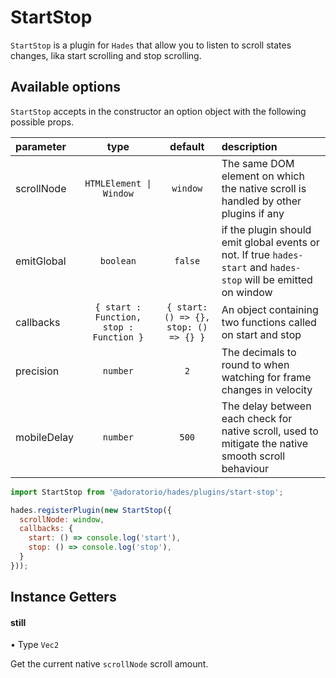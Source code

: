 # StartStop

`StartStop` is a plugin for `Hades` that allow you to listen to scroll states changes, lika start scrolling and stop scrolling.

## Available options
`StartStop` accepts in the constructor an option object with the following possible props.

| parameter | type | default | description |
| :- | :-: | :-: | :- |
| scrollNode | `HTMLElement \| Window` | `window` | The same DOM element on which the native scroll is handled by other plugins if any |
| emitGlobal | `boolean` | `false` | if the plugin should emit global events or not. If true `hades-start` and `hades-stop` will be emitted on window |
| callbacks | `{ start : Function, stop : Function }` | `{ start: () => {}, stop: () => {} }` | An object containing two functions called on start and stop |
| precision | `number` | `2` | The decimals to round to when watching for frame changes in velocity |
| mobileDelay | `number` | `500` | The delay between each check for native scroll, used to mitigate the native smooth scroll behaviour |

```javascript
import StartStop from '@adoratorio/hades/plugins/start-stop';

hades.registerPlugin(new StartStop({
  scrollNode: window,
  callbacks: {
    start: () => console.log('start'),
    stop: () => console.log('stop'),
  }
}));
```

## Instance Getters

#### still
• Type `Vec2`

Get the current native `scrollNode` scroll amount.
